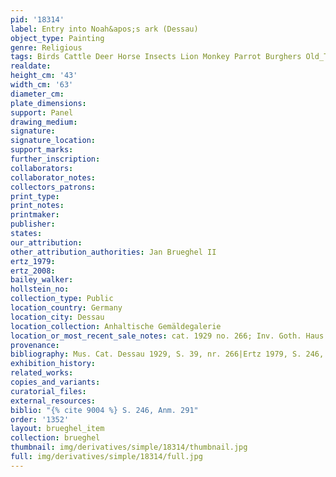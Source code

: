 ```yaml
---
pid: '18314'
label: Entry into Noah&apos;s ark (Dessau)
object_type: Painting
genre: Religious
tags: Birds Cattle Deer Horse Insects Lion Monkey Parrot Burghers Old_Testament Paradise
realdate: 
height_cm: '43'
width_cm: '63'
diameter_cm: 
plate_dimensions: 
support: Panel
drawing_medium: 
signature: 
signature_location: 
support_marks: 
further_inscription: 
collaborators: 
collaborator_notes: 
collectors_patrons: 
print_type: 
print_notes: 
printmaker: 
publisher: 
states: 
our_attribution: 
other_attribution_authorities: Jan Brueghel II
ertz_1979: 
ertz_2008: 
bailey_walker: 
hollstein_no: 
collection_type: Public
location_country: Germany
location_city: Dessau
location_collection: Anhaltische Gemäldegalerie
location_or_most_recent_sale_notes: cat. 1929 no. 266; Inv. Goth. Haus no. 1925.
provenance: 
bibliography: Mus. Cat. Dessau 1929, S. 39, nr. 266|Ertz 1979, S. 246, Anm. 291
exhibition_history: 
related_works: 
copies_and_variants: 
curatorial_files: 
external_resources: 
biblio: "{% cite 9004 %} S. 246, Anm. 291"
order: '1352'
layout: brueghel_item
collection: brueghel
thumbnail: img/derivatives/simple/18314/thumbnail.jpg
full: img/derivatives/simple/18314/full.jpg
---
```

